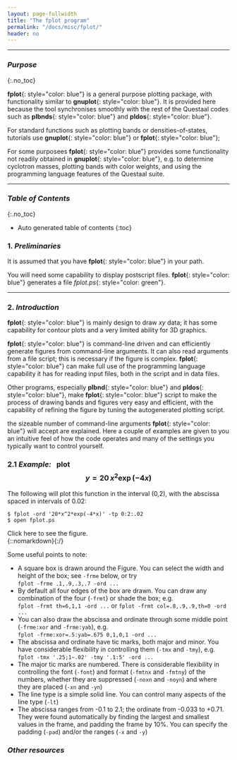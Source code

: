 ```yaml
---
layout: page-fullwidth
title: "The fplot program"
permalink: "/docs/misc/fplot/"
header: no
---
```

_____________________________________________________________


### _Purpose_
{:.no_toc}

**fplot**{: style="color: blue"} is a general purpose plotting package, with functionality similar to **gnuplot**{: style="color: blue"}.
It is provided here because the tool synchronises smoothly with the rest of the Questaal codes such as **plbnds**{: style="color: blue"}
and **pldos**{: style="color: blue"}.  

For standard functions such as plotting bands or densities-of-states, tutorials use **gnuplot**{: style="color: blue"} or **fplot**{: style="color: blue"};

For some purposees **fplot**{: style="color: blue"} provides some functionality not readily obtained in **gnuplot**{: style="color: blue"}, e.g.
to determine cyclotron masses, plotting bands with color weights, and using the programming language features of the Questaal suite.

_____________________________________________________________

### _Table of Contents_
{:.no_toc}
*  Auto generated table of contents
{:toc}  

### 1. _Preliminaries_

It is assumed that you have **fplot**{: style="color: blue"} in your path.  

You will need some capability to display postscript files.   **fplot**{: style="color: blue"} generates a file _fplot.ps_{: style="color: green"}.

_____________________________________________________________

### 2. _Introduction_

**fplot**{: style="color: blue"} is mainly design to draw _xy_ data; it has some capability for contour plots and a very limited ability
for 3D graphics.

**fplot**{: style="color: blue"} is command-line driven and can efficiently generate figures from command-line arguments.  It can also read
arguments from a file script; this is necessary if the figure is complex.  **fplot**{: style="color: blue"} can make full use of the programming
language capability it has for reading input files, both in the script and in data files.

Other programs, especially **plbnd**{: style="color: blue"} and **pldos**{: style="color: blue"}, make **fplot**{: style="color: blue"}
script to make the process of drawing bands and figures very easy and efficient, with the capability of refining the figure by tuning the
autogenerated plotting script.

the sizeable number of command-line arguments **fplot**{: style="color: blue"} will accept are explained.
Here a couple of examples are given to you an intuitive feel of how the code operates and many of the settings you typically want to control yourself.

### 2.1 _Example:_ &nbsp; plot  $$y=20\,x^2\exp(-4x)$$

The following will plot this function in the interval (0,2), with the abscissa spaced in intervals of 0.02:

    $ fplot -ord '20*x^2*exp(-4*x)' -tp 0:2:.02
    $ open fplot.ps 

<div onclick="elm = document.getElementById('fig1'); if(elm.style.display == 'none') elm.style.display = 'block'; else elm.style.display = 'none';">Click here to see the figure.</div>
{::nomarkdown}<div style="display:none;padding:0px;" id="fig1">{:/} 
![Example 2.1](https://lordcephei.github.io/assets/img/fplot1.svg)
{::nomarkdown}</div>{:/}


Some useful points to note:

+ A square box is drawn around the Figure.  You can select the width and height of the box; see `-frme` below, or try  
  `fplot -frme .1,.9,.3,.7 -ord ...`
+ By default all four edges of the box are drawn.  You can draw any combination of the four (`-frmt`) or shade the box; e.g.  
  `fplot -frmt th=6,1,1 -ord ...`  or  `fplot -frmt col=.8,.9,.9,th=0 -ord ...`
+ You can also draw the abscissa and ordinate through some middle point (`-frme:xor` and `-frme:yab`), e.g.  
  `fplot -frme:xor=.5:yab=.675 0,1,0,1 -ord ...`
+ The abscissa and ordinate have tic marks, both major and minor.  You have considerable flexibility in controlling them (`-tmx` and `-tmy`), e.g.  
  `fplot -tmx '.25;1~.02' -tmy '.1:5' -ord ...`
+ The major tic marks are numbered.  There is considerable flexibility in controlling the font (`-font`) 
  and format (`-fmtnx` and `-fmtny`) of the numbers, whether they are suppressed (`-noxn` and `-noyn`) and where they are placed (`-xn` and `-yn`)
+ The line type is a simple solid line.  You can control many aspects of the line type (`-lt`)
+ The abscissa ranges from -0.1 to 2.1; the ordinate from -0.033 to +0.71. They were found automatically by finding the largest and smallest
  values in the frame, and padding the frame by 10%.  You can specify the padding (`-pad`) and/or the ranges (`-x` and `-y`)


### _Other resources_


